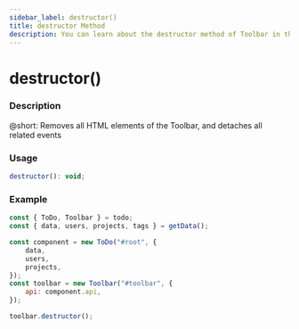 ```yaml
---
sidebar_label: destructor()
title: destructor Method
description: You can learn about the destructor method of Toolbar in the documentation of the DHTMLX JavaScript To Do List library. Browse developer guides and API reference, try out code examples and live demos, and download a free 30-day evaluation version of DHTMLX To Do List.
---
```


# destructor()

### Description

@short: Removes all HTML elements of the Toolbar, and detaches all related events


### Usage

~~~js
destructor(): void;
~~~


### Example

~~~js {13}
const { ToDo, Toolbar } = todo;
const { data, users, projects, tags } = getData();

const component = new ToDo("#root", {
	data,
	users,
	projects,
});
const toolbar = new Toolbar("#toolbar", {
	api: component.api,
});

toolbar.destructor();
~~~